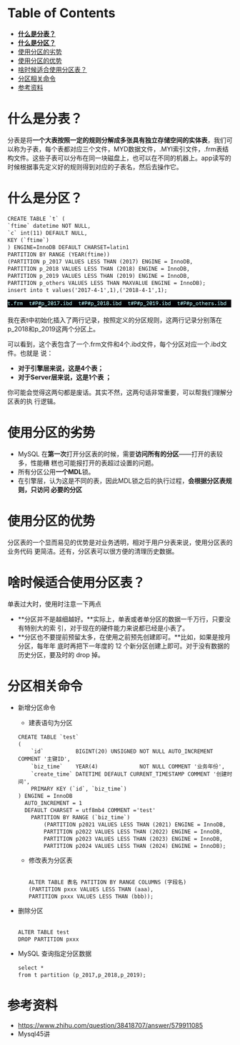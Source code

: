 # Table of Contents

* [**什么是分表？**](#什么是分表)
* [**什么是分区？**](#什么是分区)
* [使用分区的劣势](#使用分区的劣势)
* [使用分区的优势](#使用分区的优势)
* [啥时候适合使用分区表？](#啥时候适合使用分区表)
* [分区相关命令](#分区相关命令)
* [参考资料](#参考资料)






# **什么是分表？**

分表是将**一个大表按照一定的规则分解成多张具有独立存储空间的实体表**，我们可以称为子表，每个表都对应三个文件，MYD数据文件，.MYI索引文件，.frm表结构文件。这些子表可以分布在同一块磁盘上，也可以在不同的机器上。app读写的时候根据事先定义好的规则得到对应的子表名，然后去操作它。



# **什么是分区？**

```mysql
CREATE TABLE `t` (
`ftime` datetime NOT NULL,
`c` int(11) DEFAULT NULL,
KEY (`ftime`)
) ENGINE=InnoDB DEFAULT CHARSET=latin1
PARTITION BY RANGE (YEAR(ftime))
(PARTITION p_2017 VALUES LESS THAN (2017) ENGINE = InnoDB,
PARTITION p_2018 VALUES LESS THAN (2018) ENGINE = InnoDB,
PARTITION p_2019 VALUES LESS THAN (2019) ENGINE = InnoDB,
PARTITION p_others VALUES LESS THAN MAXVALUE ENGINE = InnoDB);
insert into t values('2017-4-1',1),('2018-4-1',1);
```

![image-20220726204735589](.images/image-20220726204735589.png)



我在表t中初始化插入了两行记录，按照定义的分区规则，这两行记录分别落在p_2018和p_2019这两个分区上。

可以看到，这个表包含了一个.frm文件和4个.ibd文件，每个分区对应一个.ibd文件。也就是
说：

+ **对于引擎层来说，这是4个表；**
+ **对于Server层来说，这是1个表 ；**

你可能会觉得这两句都是废话。其实不然，这两句话非常重要，可以帮我们理解分区表的执
行逻辑。  



# 使用分区的劣势

+ MySQL 在**第一次**打开分区表的时候，需要**访问所有的分区**——打开的表较多，性能糟
  糕也可能报打开的表超过设置的问题。  
+ 所有分区公用**一个MDL**锁。
+ 在引擎层，认为这是不同的表，因此MDL锁之后的执行过程，**会根据分区表规则，只访问
  必要的分区**



# 使用分区的优势

分区表的一个显而易见的优势是对业务透明，相对于用户分表来说，使用分区表的业务代码
更简洁。还有，分区表可以很方便的清理历史数据。  



# 啥时候适合使用分区表？  

单表过大时，使用时注意一下两点

+ **分区并不是越细越好。**实际上，单表或者单分区的数据一千万行，只要没有特别大的索
  引，对于现在的硬件能力来说都已经是小表了。
+ **分区也不要提前预留太多，在使用之前预先创建即可。**比如，如果是按月分区，每年年
  底时再把下一年度的 12 个新分区创建上即可。对于没有数据的历史分区，要及时的 drop
  掉。  





# 分区相关命令

+ 新增分区命令

  + 建表语句为分区

  ```mysql
  CREATE TABLE `test`
  (
      `id`          BIGINT(20) UNSIGNED NOT NULL AUTO_INCREMENT COMMENT '主键ID',
      `biz_time`    YEAR(4)             NOT NULL COMMENT '业务年份',
      `create_time` DATETIME DEFAULT CURRENT_TIMESTAMP COMMENT '创建时间',
      PRIMARY KEY (`id`, `biz_time`)
  ) ENGINE = InnoDB
    AUTO_INCREMENT = 1
    DEFAULT CHARSET = utf8mb4 COMMENT ='test'
      PARTITION BY RANGE (`biz_time`)
          (PARTITION p2021 VALUES LESS THAN (2021) ENGINE = InnoDB,
          PARTITION p2022 VALUES LESS THAN (2022) ENGINE = InnoDB,
          PARTITION p2023 VALUES LESS THAN (2023) ENGINE = InnoDB,
          PARTITION p2024 VALUES LESS THAN (2024) ENGINE = InnoDB);
  
  ```
  + 修改表为分区表

    ```mysql
    
    ALTER TABLE 表名 PATITION BY RANGE COLUMNS (字段名)    
    (PARTITION pxxx VALUES LESS THAN (aaa),
    PARTITION pxxx VALUES LESS THAN (bbb));
    ```
  
+ 删除分区

  ```mysql
  
  ALTER TABLE test
  DROP PARTITION pxxx
  ```

+  MySQL 查询指定分区数据

    ```mysql
   select *
   from t partition (p_2017,p_2018,p_2019);
    ```

   

# 参考资料

+ https://www.zhihu.com/question/38418707/answer/579911085
+ Mysql45讲

